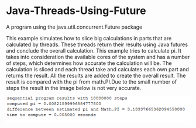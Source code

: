 # Java-Threads-Using-Future
A program using the java.util.concurrent.Future package 

This example simulates how to slice big calculations in parts that are calculated by threads.
These threads return their results using Java futures and conclude the overall calculation.
This example tries to calculate pi. It takes into consideration the available cores of the system and
has a number of steps, which determines how accurate the calculation will be. The calculation is sliced and
each thread take and calculates each own part and returns the result. All the results are added to create the overall result.
The result is compared with the pi from math.PI.Due to the small number of steps the result in the image below is not very accurate.


![alt text](https://github.com/MenelaosK/Java-Threads-Using-Future/blob/master/pi.png)

